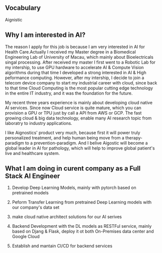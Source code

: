 ## Vocabulary

Aignistic

## Why I am interested in AI?

The reason I apply for this job is because I am very interested in AI for Health Care.Actually I received my Master degree in a Biomedical Engineering Lab of University of Macau, which mainly about Bioelectricals singal processing. After received my master I first went to a Robotic Lab for my intership, to use GPU hardware to accelerate AI & Compute Vision algorithms during that time I developed a strong interested in AI & High peformance computing. However, after my intership, I decide to join a telecom device company to start my industrial career with cloud, since back to that time Cloud Computing is the most popular cutting edge technology in the entire IT industry, and it was the foundation for the future. 

My recent three years experience is mainly about developing cloud native AI services. Since now Cloud service is quite mature, which you can provision a GPU or TPU just by call a API from AWS or GCP. The fast growing cloud & big data technology, enable many AI research topic from laboratry to industry applications.

I like Aignostics' product very much, because first it will power truly personalized treatment, and help human being move from a therapy-paradigm to a prevention-paradigm. And I belive Aigostic will become a global leader in AI for pathology, which will help to improve global patient's live and healthcare system.

## What I am doing in curent company as a Full Stack AI Engineer

1. Develop Deep Learning Models, mainly with pytorch based on pretrained models 

2. Peform Transfer Learning from pretrained Deep Learning models with our company's data set

3. make cloud native architect solutions for our AI serives

4. Backend Development with the DL models as RESTFul service, mainly based on Djang & Flask, deploy it ot both On-Premises data center and Google Cloud

5. Establish and mantain CI/CD for backend services 



